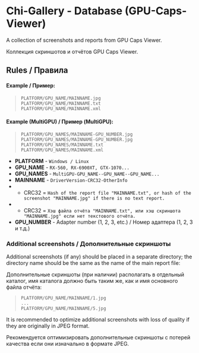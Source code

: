 # Chi-Gallery - Database (GPU-Caps-Viewer)

A collection of screenshots and reports from GPU Caps Viewer.

Коллекция скриншотов и отчётов GPU Caps Viewer.

## Rules / Правила

#### Example / Пример:
> `PLATFORM/GPU_NAME/MAINNAME.jpg`\
> `PLATFORM/GPU_NAME/MAINNAME.txt`\
> `PLATFORM/GPU_NAME/MAINNAME.xml`

#### Example (MultiGPU) / Пример (MultiGPU):
> `PLATFORM/GPU_NAMES/MAINNAME-GPU_NUMBER.jpg`\
> `PLATFORM/GPU_NAMES/MAINNAME-GPU_NUMBER.jpg`\
> `PLATFORM/GPU_NAMES/MAINNAME.txt`\
> `PLATFORM/GPU_NAMES/MAINNAME.xml`

- **PLATFORM** - `Windows / Linux`
- **GPU_NAME** - `RX-560, RX-6900XT, GTX-1070...`
- **GPU_NAMES** - `MultiGPU-GPU_NAME--GPU_NAME--GPU_NAME...`
- **MAINNAME** - `DriverVersion-CRC32-OtherInfo`
- - CRC32 = `Hash of the report file "MAINNAME.txt", or hash of the screenshot "MAINNAME.jpg" if there is no text report.`
- - CRC32 = `Хэш файла отчёта "MAINNAME.txt", или хэш скриншота "MAINNAME.jpg" если нет текстового отчёта.`
- **GPU_NUMBER** - Adapter number (1, 2, 3, etc.) / Номер адаптера (1, 2, 3 и т.д.)

### Additional screenshots / Дополнительные скриншоты

Additional screenshots (if any) should be placed in a separate directory; the directory name should be the same as the name of the main report file:

Дополнительные скриншоты (при наличии) располагать в отдельный каталог, имя каталога должно быть таким же, как и имя основного файла отчёта:
> `PLATFORM/GPU_NAME/MAINNAME/1.jpg`\
> `...`\
> `PLATFORM/GPU_NAME/MAINNAME/5.jpg`

It is recommended to optimize additional screenshots with loss of quality if they are originally in JPEG format.

Рекомендуется оптимизировать дополнительные скриншоты с потерей качества если они изначально в формате JPEG.

